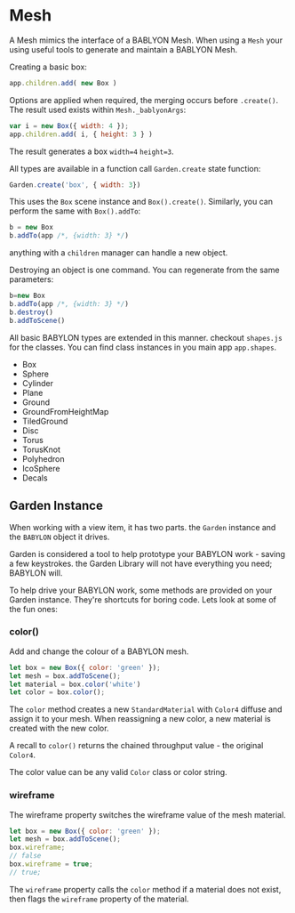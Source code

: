 # Mesh

A Mesh mimics the interface of a BABLYON Mesh. When using a `Mesh` your using useful tools to generate and maintain a BABLYON Mesh.

Creating a basic box:

```js
app.children.add( new Box )
```

Options are applied when required, the merging occurs before `.create()`. The result used exists within `Mesh._bablyonArgs`:

```js
var i = new Box({ width: 4 });
app.children.add( i, { height: 3 } )
```

The result generates a box `width=4` `height=3`.

All types are available in a function call `Garden.create` state function:

```js
Garden.create('box', { width: 3})
```

This uses the `Box` scene instance and `Box().create()`.
Similarly, you can perform the same with `Box().addTo`:

```js
b = new Box
b.addTo(app /*, {width: 3} */)
```

anything with a `children` manager can handle a new object.

Destroying an object is one command. You can regenerate from the same parameters:

```js
b=new Box
b.addTo(app /*, {width: 3} */)
b.destroy()
b.addToScene()
```

All basic BABYLON types are extended in this manner. checkout `shapes.js` for the classes. You can find class instances in you main app `app.shapes`.


+ Box
+ Sphere
+ Cylinder
+ Plane
+ Ground
+ GroundFromHeightMap
+ TiledGround
+ Disc
+ Torus
+ TorusKnot
+ Polyhedron
+ IcoSphere
+ Decals


## Garden Instance

When working with a view item, it has two parts. the `Garden` instance and the `BABYLON` object it drives.

Garden is considered a tool to help prototype your BABYLON work - saving a few keystrokes. the Garden Library will not have everything you need; BABYLON will.

To help drive your BABYLON work, some methods are provided on your Garden instance. They're shortcuts for boring code. Lets look at some of the fun ones:


### color()

Add and change the colour of a BABYLON mesh.

```js
let box = new Box({ color: 'green' });
let mesh = box.addToScene();
let material = box.color('white')
let color = box.color();
```

The `color` method creates a new `StandardMaterial` with `Color4` diffuse and assign it to your mesh. When reassigning a new color, a new material is created with the new color.

A recall to `color()` returns the chained throughput value - the original `Color4`.

The color value can be any valid `Color` class or color string.

### wireframe

The wireframe property switches the wireframe value of the mesh material.

```js
let box = new Box({ color: 'green' });
let mesh = box.addToScene();
box.wireframe;
// false
box.wireframe = true;
// true;
```

The `wireframe` property calls the `color` method if a material does not exist, then flags the `wireframe` property of the material.
